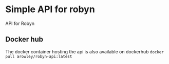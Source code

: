 # Simple API for robyn
API for Robyn

## Docker hub
The docker container hosting the api is also available on dockerhub
     `docker pull arowley/robyn-api:latest`
